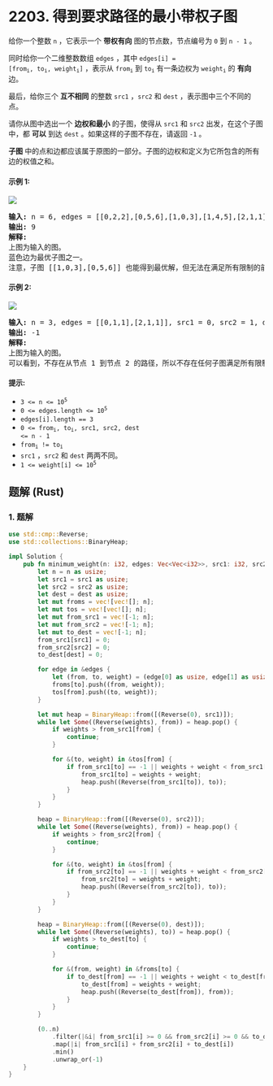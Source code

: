 # 2203. 得到要求路径的最小带权子图
给你一个整数 `n` ，它表示一个 **带权有向** 图的节点数，节点编号为 `0` 到 `n - 1` 。

同时给你一个二维整数数组 `edges` ，其中 <code>edges[i] = [from<sub>i</sub>, to<sub>i</sub>, weight<sub>i</sub>]</code> ，表示从 <code>from<sub>i</sub></code> 到 <code>to<sub>i</sub></code> 有一条边权为 <code>weight<sub>i</sub></code> 的 **有向** 边。

最后，给你三个 **互不相同** 的整数 `src1` ，`src2` 和 `dest` ，表示图中三个不同的点。

请你从图中选出一个 **边权和最小** 的子图，使得从 `src1` 和 `src2` 出发，在这个子图中，都 **可以** 到达 `dest` 。如果这样的子图不存在，请返回 `-1` 。

**子图** 中的点和边都应该属于原图的一部分。子图的边权和定义为它所包含的所有边的权值之和。

#### 示例 1:
![](https://assets.leetcode.com/uploads/2022/02/17/example1drawio.png)
<pre>
<strong>输入:</strong> n = 6, edges = [[0,2,2],[0,5,6],[1,0,3],[1,4,5],[2,1,1],[2,3,3],[2,3,4],[3,4,2],[4,5,1]], src1 = 0, src2 = 1, dest = 5
<strong>输出:</strong> 9
<strong>解释:</strong>
上图为输入的图。
蓝色边为最优子图之一。
注意，子图 [[1,0,3],[0,5,6]] 也能得到最优解，但无法在满足所有限制的前提下，得到更优解。
</pre>

#### 示例 2:
![](https://assets.leetcode.com/uploads/2022/02/17/example2-1drawio.png)
<pre>
<strong>输入:</strong> n = 3, edges = [[0,1,1],[2,1,1]], src1 = 0, src2 = 1, dest = 2
<strong>输出:</strong> -1
<strong>解释:</strong>
上图为输入的图。
可以看到，不存在从节点 1 到节点 2 的路径，所以不存在任何子图满足所有限制。
</pre>

#### 提示:
* <code>3 <= n <= 10<sup>5</sup></code>
* <code>0 <= edges.length <= 10<sup>5</sup></code>
* `edges[i].length == 3`
* <code>0 <= from<sub>i</sub>, to<sub>i</sub>, src1, src2, dest <= n - 1</code>
* <code>from<sub>i</sub> != to<sub>i</sub></code>
* `src1` ，`src2` 和 `dest` 两两不同。
* <code>1 <= weight[i] <= 10<sup>5</sup></code>

## 题解 (Rust)

### 1. 题解
```Rust
use std::cmp::Reverse;
use std::collections::BinaryHeap;

impl Solution {
    pub fn minimum_weight(n: i32, edges: Vec<Vec<i32>>, src1: i32, src2: i32, dest: i32) -> i64 {
        let n = n as usize;
        let src1 = src1 as usize;
        let src2 = src2 as usize;
        let dest = dest as usize;
        let mut froms = vec![vec![]; n];
        let mut tos = vec![vec![]; n];
        let mut from_src1 = vec![-1; n];
        let mut from_src2 = vec![-1; n];
        let mut to_dest = vec![-1; n];
        from_src1[src1] = 0;
        from_src2[src2] = 0;
        to_dest[dest] = 0;

        for edge in &edges {
            let (from, to, weight) = (edge[0] as usize, edge[1] as usize, edge[2] as i64);
            froms[to].push((from, weight));
            tos[from].push((to, weight));
        }

        let mut heap = BinaryHeap::from([(Reverse(0), src1)]);
        while let Some((Reverse(weights), from)) = heap.pop() {
            if weights > from_src1[from] {
                continue;
            }

            for &(to, weight) in &tos[from] {
                if from_src1[to] == -1 || weights + weight < from_src1[to] {
                    from_src1[to] = weights + weight;
                    heap.push((Reverse(from_src1[to]), to));
                }
            }
        }

        heap = BinaryHeap::from([(Reverse(0), src2)]);
        while let Some((Reverse(weights), from)) = heap.pop() {
            if weights > from_src2[from] {
                continue;
            }

            for &(to, weight) in &tos[from] {
                if from_src2[to] == -1 || weights + weight < from_src2[to] {
                    from_src2[to] = weights + weight;
                    heap.push((Reverse(from_src2[to]), to));
                }
            }
        }

        heap = BinaryHeap::from([(Reverse(0), dest)]);
        while let Some((Reverse(weights), to)) = heap.pop() {
            if weights > to_dest[to] {
                continue;
            }

            for &(from, weight) in &froms[to] {
                if to_dest[from] == -1 || weights + weight < to_dest[from] {
                    to_dest[from] = weights + weight;
                    heap.push((Reverse(to_dest[from]), from));
                }
            }
        }

        (0..n)
            .filter(|&i| from_src1[i] >= 0 && from_src2[i] >= 0 && to_dest[i] >= 0)
            .map(|i| from_src1[i] + from_src2[i] + to_dest[i])
            .min()
            .unwrap_or(-1)
    }
}
```
